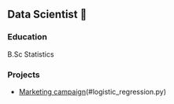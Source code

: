 ## Data Scientist 👋

### Education
B.Sc Statistics

### Projects
- [Marketing campaign](#marketing-campaign )(#logistic_regression.py)
